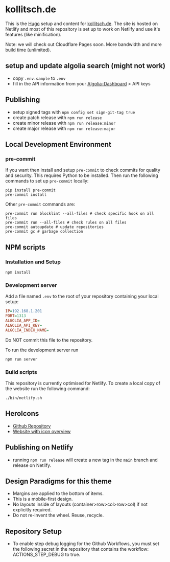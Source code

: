 # kollitsch.de

This is the [Hugo](https://gohugo.io/) setup and content for [kollitsch.de](https://kollitsch.de/). The site is hosted on Netlify and most of this repository is set up to work on Netlify and use it's features (like minification).

Note: we will check out Cloudflare Pages soon. More bandwidth and more build time (unlimited).

## setup and update algolia search (might not work)

- copy `.env.sample` to `.env`
- fill in the API information from your [Algolia-Dashboard](https://www.algolia.com/account/api-keys/all) &gt; API keys

## Publishing

- setup signed tags with `npm config set sign-git-tag true`
- create patch release with `npm run release`
- create minor release with `npm run release:minor`
- create major release with `npm run release:major`

## Local Development Environment

### pre-commit

If you want then install and setup `pre-commit` to check commits for quality and security. This requires Python to be installed. Then run the following commands to set up `pre-commit` locally:

```shell
pip install pre-commit
pre-commit install
```

Other `pre-commit` commands are:

```shell
pre-commit run blocklint --all-files # check specific hook on all files
pre-commit run --all-files # check rules on all files
pre-commit autoupdate # update repositories
pre-commit gc # garbage collection
```

## NPM scripts

### Installation and Setup

```shell
npm install
```

### Development server

Add a file named `.env` to the root of your repository containing your local setup:

```ini
IP=192.168.1.201
PORT=1313
ALGOLIA_APP_ID=
ALGOLIA_API_KEY=
ALGOLIA_INDEX_NAME=
```

Do NOT commit this file to the repository.

To run the development server run

```shell
npm run server
```

### Build scripts

This repository is currently optimised for Netlify. To create a local copy of the website run the following command:

```shell
./bin/netlify.sh
```

## HeroIcons

- [Github Repository](https://github.com/tailwindlabs/heroicons)
- [Website with icon overview](https://heroicons.com/)

## Publishing on Netlify

- running `npm run release` will create a new tag in the `main` branch and release on Netlify.

## Design Paradigms for this theme

- Margins are applied to the bottom of items.
- This is a mobile-first design.
- No layouts inside of layouts (container>row>col>row>col) if not explicitly required.
- Do not re-invent the wheel. Reuse, recycle.

## Repository Setup

- To enable step debug logging for the Github Workflows, you must set the following secret in the repository that contains the workflow: ACTIONS_STEP_DEBUG to true.
